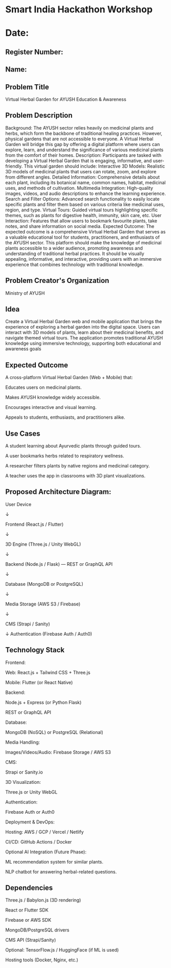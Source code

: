 # Smart India Hackathon Workshop
# Date:
## Register Number:
## Name:
## Problem Title
Virtual Herbal Garden for AYUSH Education & Awareness

## Problem Description
Background: The AYUSH sector relies heavily on medicinal plants and herbs, which form the backbone of traditional healing practices. However, physical gardens that are not accessible to everyone. A Virtual Herbal Garden will bridge this gap by offering a digital platform where users can explore, learn, and understand the significance of various medicinal plants from the comfort of their homes. Description: Participants are tasked with developing a Virtual Herbal Garden that is engaging, informative, and user-friendly. This virtual garden should include: Interactive 3D Models: Realistic 3D models of medicinal plants that users can rotate, zoom, and explore from different angles. Detailed Information: Comprehensive details about each plant, including its botanical name, common names, habitat, medicinal uses, and methods of cultivation. Multimedia Integration: High-quality images, videos, and audio descriptions to enhance the learning experience. Search and Filter Options: Advanced search functionality to easily locate specific plants and filter them based on various criteria like medicinal uses, region, and type. Virtual Tours: Guided virtual tours highlighting specific themes, such as plants for digestive health, immunity, skin care, etc. User Interaction: Features that allow users to bookmark favourite plants, take notes, and share information on social media. Expected Outcome: The expected outcome is a comprehensive Virtual Herbal Garden that serves as a valuable educational tool for students, practitioners, and enthusiasts of the AYUSH sector. This platform should make the knowledge of medicinal plants accessible to a wider audience, promoting awareness and understanding of traditional herbal practices. It should be visually appealing, informative, and interactive, providing users with an immersive experience that combines technology with traditional knowledge.
## Problem Creator's Organization
Ministry of AYUSH

## Idea

Create a Virtual Herbal Garden web and mobile application that brings the experience of exploring a herbal garden into the digital space. Users can interact with 3D models of plants, learn about their medicinal benefits, and navigate themed virtual tours. The application promotes traditional AYUSH knowledge using immersive technology, supporting both educational and awareness goals

## Expected Outcome
A cross-platform Virtual Herbal Garden (Web + Mobile) that:

Educates users on medicinal plants.

Makes AYUSH knowledge widely accessible.

Encourages interactive and visual learning.

Appeals to students, enthusiasts, and practitioners alike.

## Use Cases
A student learning about Ayurvedic plants through guided tours.

A user bookmarks herbs related to respiratory wellness.

A researcher filters plants by native regions and medicinal category.

A teacher uses the app in classrooms with 3D plant visualizations.

## Proposed Architecture Diagram:

User Device

   ↓
   
Frontend (React.js / Flutter)

   ↓
   
3D Engine (Three.js / Unity WebGL)

   ↓
   
Backend (Node.js / Flask) — REST or GraphQL API

   ↓
   
Database (MongoDB or PostgreSQL)

   ↓
   
Media Storage (AWS S3 / Firebase)

   ↓
   
CMS (Strapi / Sanity)

   ↓
Authentication (Firebase Auth / Auth0)
## Technology Stack
Frontend:

Web: React.js + Tailwind CSS + Three.js

Mobile: Flutter (or React Native)

Backend:

Node.js + Express (or Python Flask)

REST or GraphQL API

Database:

MongoDB (NoSQL) or PostgreSQL (Relational)

Media Handling:

Images/Videos/Audio: Firebase Storage / AWS S3

CMS:

Strapi or Sanity.io

3D Visualization:

Three.js or Unity WebGL

Authentication:

Firebase Auth or Auth0

Deployment & DevOps:

Hosting: AWS / GCP / Vercel / Netlify

CI/CD: GitHub Actions / Docker

Optional AI Integration (Future Phase):

ML recommendation system for similar plants.

NLP chatbot for answering herbal-related questions.

## Dependencies
Three.js / Babylon.js (3D rendering)

React or Flutter SDK

Firebase or AWS SDK

MongoDB/PostgreSQL drivers

CMS API (Strapi/Sanity)

Optional: TensorFlow.js / HuggingFace (if ML is used)

Hosting tools (Docker, Nginx, etc.)
